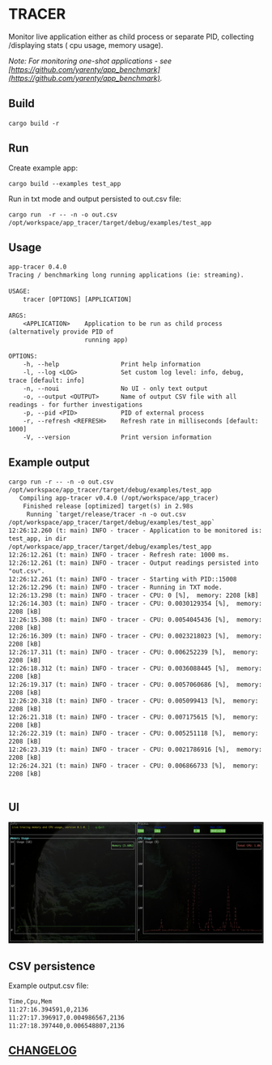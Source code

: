 # TRACER

Monitor live application either as child process or separate PID, collecting /displaying stats ( cpu usage, memory usage).

_Note: For monitoring one-shot applications - see [https://github.com/yarenty/app_benchmark](https://github.com/yarenty/app_benchmark)._


## Build

```shell
cargo build -r
```


## Run 

Create example app:
```shell
cargo build --examples test_app
```

Run in txt mode and output persisted to out.csv file:
```shell
cargo run  -r -- -n -o out.csv /opt/workspace/app_tracer/target/debug/examples/test_app
```


## Usage

```shell
app-tracer 0.4.0
Tracing / benchmarking long running applications (ie: streaming).

USAGE:
    tracer [OPTIONS] [APPLICATION]

ARGS:
    <APPLICATION>    Application to be run as child process (alternatively provide PID of
                     running app)

OPTIONS:
    -h, --help                 Print help information
    -l, --log <LOG>            Set custom log level: info, debug, trace [default: info]
    -n, --noui                 No UI - only text output
    -o, --output <OUTPUT>      Name of output CSV file with all readings - for further investigations
    -p, --pid <PID>            PID of external process
    -r, --refresh <REFRESH>    Refresh rate in milliseconds [default: 1000]
    -V, --version              Print version information

```

## Example output

```log
cargo run -r -- -n -o out.csv /opt/workspace/app_tracer/target/debug/examples/test_app     
   Compiling app-tracer v0.4.0 (/opt/workspace/app_tracer)
    Finished release [optimized] target(s) in 2.98s
     Running `target/release/tracer -n -o out.csv /opt/workspace/app_tracer/target/debug/examples/test_app`
12:26:12.260 (t: main) INFO - tracer - Application to be monitored is: test_app, in dir /opt/workspace/app_tracer/target/debug/examples/test_app
12:26:12.261 (t: main) INFO - tracer - Refresh rate: 1000 ms.
12:26:12.261 (t: main) INFO - tracer - Output readings persisted into "out.csv".
12:26:12.261 (t: main) INFO - tracer - Starting with PID::15008
12:26:12.296 (t: main) INFO - tracer - Running in TXT mode.
12:26:13.298 (t: main) INFO - tracer - CPU: 0 [%],  memory: 2208 [kB]
12:26:14.303 (t: main) INFO - tracer - CPU: 0.0030129354 [%],  memory: 2208 [kB]
12:26:15.308 (t: main) INFO - tracer - CPU: 0.0054045436 [%],  memory: 2208 [kB]
12:26:16.309 (t: main) INFO - tracer - CPU: 0.0023218023 [%],  memory: 2208 [kB]
12:26:17.311 (t: main) INFO - tracer - CPU: 0.006252239 [%],  memory: 2208 [kB]
12:26:18.312 (t: main) INFO - tracer - CPU: 0.0036088445 [%],  memory: 2208 [kB]
12:26:19.317 (t: main) INFO - tracer - CPU: 0.0057060686 [%],  memory: 2208 [kB]
12:26:20.318 (t: main) INFO - tracer - CPU: 0.005099413 [%],  memory: 2208 [kB]
12:26:21.318 (t: main) INFO - tracer - CPU: 0.007175615 [%],  memory: 2208 [kB]
12:26:22.319 (t: main) INFO - tracer - CPU: 0.005251118 [%],  memory: 2208 [kB]
12:26:23.319 (t: main) INFO - tracer - CPU: 0.0021786916 [%],  memory: 2208 [kB]
12:26:24.321 (t: main) INFO - tracer - CPU: 0.006866733 [%],  memory: 2208 [kB]


```

## UI

![uitracker screnshot](docs/img/uitracker.png)



## CSV persistence

Example output.csv file:

```csv
Time,Cpu,Mem
11:27:16.394591,0,2136
11:27:17.396917,0.004986567,2136
11:27:18.397440,0.006548807,2136
```


## [CHANGELOG](CHANGELOG.md)

